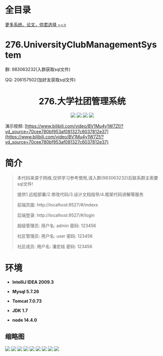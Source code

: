 # 全目录

[更多系统、论文，供君选择 ~~>](https://www.yuque.com/wisebit/blog)

# 276.UniversityClubManagementSystem

<p>群: 983063232(入群获取sql文件)</p>
<p>QQ: 206157502(加好友获取sql文件)</p>

<p><h1 align="center">276.大学社团管理系统</h1></p>


<p align="center">
	<img src="https://img.shields.io/badge/jdk-1.7-orange.svg"/>
    <img src="https://img.shields.io/badge/springboot-3.x-lightgrey.svg"/>
    <img src="https://img.shields.io/badge/vue-3.x-blue.svg"/>
    <img src="https://img.shields.io/badge/mybatis-5.x-yellow.svg"/>
</p>

演示视频: [https://www.bilibili.com/video/BV1Mu4y1W7Zf/?vd_source=70cee780bf953af081327c6037812e37](https://www.bilibili.com/video/BV1Mu4y1W7Zf/?vd_source=70cee780bf953af081327c6037812e37)

# 简介


> 本代码来源于网络,仅供学习参考使用,请入群(983063232)后联系群主索要sql文件!
>
> 提供1.远程部署/2.修改代码/3.设计文档指导/4.框架代码讲解等服务
> 
> 前端页面: http://localhost:9527/#/indexs
>
> 后端登录: http://localhost:9527/#/login
>
> 超级管理员: 用户名: admin  密码: 123456
> 
> 社区管理员: 用户名: user  密码: 123456
> 
> 社区成员: 用户名: 潘宏铭  密码: 123456
>



# 环境

- <b>IntelliJ IDEA 2009.3</b>

- <b>Mysql 5.7.26</b>

- <b>Tomcat 7.0.73</b>

- <b>JDK 1.7</b>

- <b>node 14.4.0</b>




## 缩略图

![](https://bitwise.oss-cn-heyuan.aliyuncs.com/2024/9/10/b07e9e73-e3f5-4b3e-ad9b-564716e825b0.png)
![](https://bitwise.oss-cn-heyuan.aliyuncs.com/2024/9/10/1ad2ba1f-53b0-4411-a5d7-bf4d4bc2a638.png)
![](https://bitwise.oss-cn-heyuan.aliyuncs.com/2024/9/10/467f0427-b78d-4975-baf5-e90a02ae47d7.png)
![](https://bitwise.oss-cn-heyuan.aliyuncs.com/2024/9/10/eb7da02b-07fa-4a6f-aa7b-0e8d5e83ddb0.png)
![](https://bitwise.oss-cn-heyuan.aliyuncs.com/2024/9/10/4913a072-51be-4189-8752-dd8ab1264efa.png)
![](https://bitwise.oss-cn-heyuan.aliyuncs.com/2024/9/10/af74dc9e-4ad6-4366-8e9b-0095eb05fd28.png)
![](https://bitwise.oss-cn-heyuan.aliyuncs.com/2024/9/10/c6772201-2799-427b-8e12-23bbdbdefcce.png)
![](https://bitwise.oss-cn-heyuan.aliyuncs.com/2024/9/10/f5586461-9611-42b1-8309-28b95800e49c.png)
![](https://bitwise.oss-cn-heyuan.aliyuncs.com/2024/9/10/938c262a-1b11-4e9b-ab0f-3c1c8e149b8b.png)





